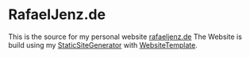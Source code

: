 # RafaelJenz.de

This is the source for my personal website [rafaeljenz.de](https://rafaeljenz.de)
The Website is build using my [StaticSiteGenerator](https://github.com/rjenz/StaticSiteGenerator) with [WebsiteTemplate](https://github.com/rjenz/WebsiteTemplate).

